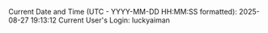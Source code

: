 Current Date and Time (UTC - YYYY-MM-DD HH:MM:SS formatted): 2025-08-27 19:13:12
Current User's Login: luckyaiman

